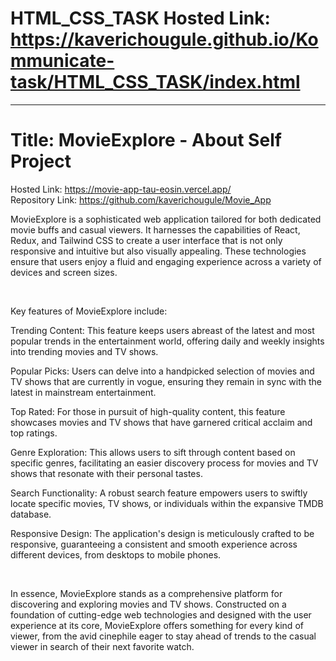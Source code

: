 # HTML_CSS_TASK Hosted Link: https://kaverichougule.github.io/Kommunicate-task/HTML_CSS_TASK/index.html

<hr>

# Title: MovieExplore - About Self Project
Hosted Link: https://movie-app-tau-eosin.vercel.app/
<br />
Repository Link: https://github.com/kaverichougule/Movie_App

<p>MovieExplore is a sophisticated web application tailored for both dedicated movie buffs and casual viewers. It harnesses the capabilities of React, Redux, and Tailwind CSS to create a user interface that is not only responsive and intuitive but also visually appealing. These technologies ensure that users enjoy a fluid and engaging experience across a variety of devices and screen sizes.</p> <br>
<p>Key features of MovieExplore include: </p>
<p>Trending Content: This feature keeps users abreast of the latest and most popular trends in the entertainment world, offering daily and weekly insights into trending movies and TV shows. </p>
<p>Popular Picks: Users can delve into a handpicked selection of movies and TV shows that are currently in vogue, ensuring they remain in sync with the latest in mainstream entertainment.</p>
<p>Top Rated: For those in pursuit of high-quality content, this feature showcases movies and TV shows that have garnered critical acclaim and top ratings.</p>
<p>Genre Exploration: This allows users to sift through content based on specific genres, facilitating an easier discovery process for movies and TV shows that resonate with their personal tastes.</p>
<p>Search Functionality: A robust search feature empowers users to swiftly locate specific movies, TV shows, or individuals within the expansive TMDB database.</p>
<p>Responsive Design: The application's design is meticulously crafted to be responsive, guaranteeing a consistent and smooth experience across different devices, from desktops to mobile phones.</p>

<br>
<p>In essence, MovieExplore stands as a comprehensive platform for discovering and exploring movies and TV shows. Constructed on a foundation of cutting-edge web technologies and designed with the user experience at its core, MovieExplore offers something for every kind of viewer, from the avid cinephile eager to stay ahead of trends to the casual viewer in search of their next favorite watch.</p>




